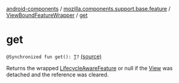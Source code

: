 [android-components](../../index.md) / [mozilla.components.support.base.feature](../index.md) / [ViewBoundFeatureWrapper](index.md) / [get](./get.md)

# get

`@Synchronized fun get(): `[`T`](index.md#T)`?` [(source)](https://github.com/mozilla-mobile/android-components/blob/master/components/support/base/src/main/java/mozilla/components/support/base/feature/ViewBoundFeatureWrapper.kt#L106)

Returns the wrapped [LifecycleAwareFeature](../-lifecycle-aware-feature/index.md) or null if the [View](https://developer.android.com/reference/android/view/View.html) was detached and the reference was cleared.

